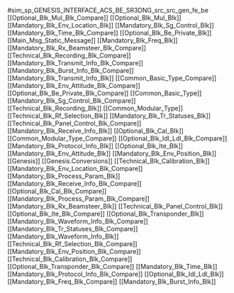 #sim_sp_GENESIS_INTERFACE_ACS_BE_SR3DNG_src_src_gen_fe_be
[[Optional_Blk_Mul_Blk_Compare]]
[[Optional_Blk_Mul_Blk]]
[[Mandatory_Blk_Env_Location_Blk]]
[[Mandatory_Blk_Sg_Control_Blk]]
[[Mandatory_Blk_Time_Blk_Compare]]
[[Optional_Blk_Be_Private_Blk]]
[[Main_Msg_Static_Message]]
[[Mandatory_Blk_Freq_Blk]]
[[Mandatory_Blk_Rx_Beamsteer_Blk_Compare]]
[[Technical_Blk_Recording_Blk_Compare]]
[[Mandatory_Blk_Transmit_Info_Blk_Compare]]
[[Mandatory_Blk_Burst_Info_Blk_Compare]]
[[Mandatory_Blk_Transmit_Info_Blk]]
[[Common_Basic_Type_Compare]]
[[Mandatory_Blk_Env_Attitude_Blk_Compare]]
[[Optional_Blk_Be_Private_Blk_Compare]]
[[Common_Basic_Type]]
[[Mandatory_Blk_Sg_Control_Blk_Compare]]
[[Technical_Blk_Recording_Blk]]
[[Common_Modular_Type]]
[[Technical_Blk_Rf_Selection_Blk]]
[[Mandatory_Blk_Tr_Statuses_Blk]]
[[Technical_Blk_Panel_Control_Blk_Compare]]
[[Mandatory_Blk_Receive_Info_Blk]]
[[Optional_Blk_Cal_Blk]]
[[Common_Modular_Type_Compare]]
[[Optional_Blk_Idl_Ldl_Blk_Compare]]
[[Mandatory_Blk_Protocol_Info_Blk]]
[[Optional_Blk_Ite_Blk]]
[[Mandatory_Blk_Env_Attitude_Blk]]
[[Mandatory_Blk_Env_Position_Blk]]
[[Genesis]]
[[Genesis.Conversions]]
[[Technical_Blk_Calibration_Blk]]
[[Mandatory_Blk_Env_Location_Blk_Compare]]
[[Mandatory_Blk_Process_Param_Blk]]
[[Mandatory_Blk_Receive_Info_Blk_Compare]]
[[Optional_Blk_Cal_Blk_Compare]]
[[Mandatory_Blk_Process_Param_Blk_Compare]]
[[Mandatory_Blk_Rx_Beamsteer_Blk]]
[[Technical_Blk_Panel_Control_Blk]]
[[Optional_Blk_Ite_Blk_Compare]]
[[Optional_Blk_Transponder_Blk]]
[[Mandatory_Blk_Waveform_Info_Blk_Compare]]
[[Mandatory_Blk_Tr_Statuses_Blk_Compare]]
[[Mandatory_Blk_Waveform_Info_Blk]]
[[Technical_Blk_Rf_Selection_Blk_Compare]]
[[Mandatory_Blk_Env_Position_Blk_Compare]]
[[Technical_Blk_Calibration_Blk_Compare]]
[[Optional_Blk_Transponder_Blk_Compare]]
[[Mandatory_Blk_Time_Blk]]
[[Mandatory_Blk_Protocol_Info_Blk_Compare]]
[[Optional_Blk_Idl_Ldl_Blk]]
[[Mandatory_Blk_Freq_Blk_Compare]]
[[Mandatory_Blk_Burst_Info_Blk]]
